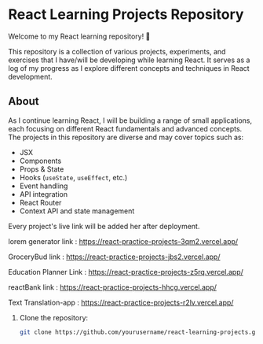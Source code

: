 # React Learning Projects Repository

Welcome to my React learning repository! 🌱

This repository is a collection of various projects, experiments, and exercises that I have/will be developing while learning React. It serves as a log of my progress as I explore different concepts and techniques in React development.

## About

As I continue learning React, I will be building a range of small applications, each focusing on different React fundamentals and advanced concepts. The projects in this repository are diverse and may cover topics such as:

- JSX
- Components
- Props & State
- Hooks (`useState`, `useEffect`, etc.)
- Event handling
- API integration
- React Router
- Context API and state management

Every project's live link will be added her after deployment.

lorem generator link : https://react-practice-projects-3qm2.vercel.app/

GroceryBud link : https://react-practice-projects-jbs2.vercel.app/

Education Planner Link : https://react-practice-projects-z5rq.vercel.app/

reactBank link : https://react-practice-projects-hhcg.vercel.app/

Text Translation-app : https://react-practice-projects-r2lv.vercel.app/

1. Clone the repository:

   ```bash
   git clone https://github.com/yourusername/react-learning-projects.git
